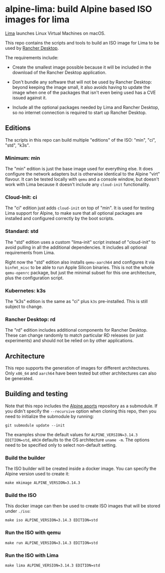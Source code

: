 # alpine-lima: build Alpine based ISO images for lima

[Lima](https://github.com/lima-vm/lima) launches Linux Virtual Machines on macOS.

This repo contains the scripts and tools to build an ISO image for Lima to be used by [Rancher Desktop](https://github.com/rancher-sandbox/rancher-desktop).

The requirements include:

* Create the smallest image possible because it will be included in the download of the Rancher Desktop application.

* Don't bundle any software that will not be used by Rancher Desktop: beyond keeping the image small, it also avoids having to update the image when one of the packages that isn't even being used has a CVE issued against it.

* Include all the optional packages needed by Lima and Rancher Desktop, so no internet connection is required to start up Rancher Desktop.

## Editions

The scripts in this repo can build multiple "editions" of the ISO: "min", "ci", "std", "k3s".

### Minimum: min

The "min" edition is just the base image used for everything else. It does configure the network adapters but is otherwise identical to the Alpine "virt" flavour. It can be tested locally with `qemu` and a console window, but doesn't work with Lima because it doesn't include any `cloud-init` functionality.

### Cloud-Init: ci

The "ci" edition just adds `cloud-init` on top of "min". It is used for testing Lima support for Alpine, to make sure that all optional packages are installed and configured correctly by the boot scripts.

### Standard: std

The "std" edition uses a custom "lima-init" script instead of "cloud-init" to avoid pulling in all the additional dependencies. It includes all optional requirements from Lima.

Right now the "std" edition also installs `qemu-aarch64` and configures it via `binfmt_misc` to be able to run Apple Silicon binaries. This is not the whole `qemu-openrc` package, but just the minimal subset for this one architecture, plus the configuration script.

### Kubernetes: k3s

The "k3s" edition is the same as "ci" plus `k3s` pre-installed. This is still subject to change.

### Rancher Desktop: rd

The "rd" edition includes additional components for Rancher Desktop. These can change randomly to match particular RD releases (or just experiments) and should not be relied on by other applications.

## Architecture

This repo supports the generation of images for different architectures. 
Only `x86_64` and `aarch64` have been tested but other architectures can also be generated.

## Building and testing

Note that this repo includes the [Alpine aports](https://github.com/alpinelinux/aports.git) repository as a submodule. If you didn't specify the `--recursive` option when cloning this repo, then you need to initialize the submodule by running:

```
git submodule update --init
```

The examples show the default values for `ALPINE_VERSION=3.14.3 EDITION=std`, `ARCH` defaults to the OS architecture `uname -m`.
The options need to be specified only to select non-default setting.

### Build the builder

The ISO builder will be created inside a docker image. You can specify the Alpine version used to create it:

```
make mkimage ALPINE_VERSION=3.14.3
```

### Build the ISO

This docker image can then be used to create ISO images that will be stored under `./iso`:

```
make iso ALPINE_VERSION=3.14.3 EDITION=std
```

### Run the ISO with qemu

```
make run ALPINE_VERSION=3.14.3 EDITION=std
```

### Run the ISO with Lima

```
make lima ALPINE_VERSION=3.14.3 EDITION=std
```
